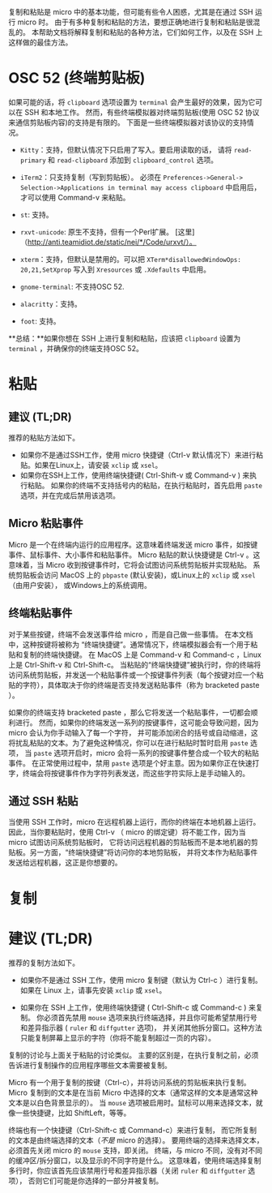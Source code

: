 复制和粘贴是 micro 中的基本功能，但可能有些令人困惑，尤其是在通过 SSH 运行 micro 时。
由于有多种复制和粘贴的方法，要想正确地进行复制和粘贴是很混乱的。
本帮助文档将解释复制和粘贴的各种方法，它们如何工作，以及在 SSH 上这样做的最佳方法。

# OSC 52 (终端剪贴板)

如果可能的话，将 `clipboard` 选项设置为 `terminal` 会产生最好的效果，因为它可以在 SSH 和本地工作。
然而，有些终端模拟器对终端剪贴板(使用 OSC 52 协议来通信剪贴板内容)的支持是有限的。
下面是一些终端模拟器对该协议的支持情况。

* `Kitty`：支持，但默认情况下只启用了写入。要启用读取的话，
  请将 `read-primary` 和 `read-clipboard` 添加到 `clipboard_control` 选项。

* `iTerm2`：只支持复制（写到剪贴板）。
  必须在 `Preferences->General-> Selection->Applications in terminal may access clipboard` 中启用后，
  才可以使用 Command-v 来粘贴。

* `st`: 支持。

* `rxvt-unicode`: 原生不支持，但有一个Perl扩展。
   [这里]（http://anti.teamidiot.de/static/nei/*/Code/urxvt/）。

* `xterm`：支持，但默认是禁用的。可以把 `XTerm*disallowedWindowOps: 20,21,SetXprop` 
   写入到  `Xresources` 或 `.Xdefaults` 中启用。

* `gnome-terminal`: 不支持OSC 52.

* `alacritty`：支持。

* `foot`: 支持。

**总结：**如果你想在 SSH 上进行复制和粘贴，应该把 `clipboard` 设置为 `terminal` ，并确保你的终端支持OSC 52。

# 粘贴

## 建议 (TL;DR)

推荐的粘贴方法如下。

* 如果你不是通过SSH工作，使用 micro 快捷键（Ctrl-v 默认情况下）来进行粘贴。如果在Linux上，请安装 `xclip` 或 `xsel`。
* 如果你在SSH上工作，使用终端快捷键( Ctrl-Shift-v 或 Command-v ) 来执行粘贴。
  如果你的终端不支持括号内的粘贴，在执行粘贴时，首先启用 `paste` 选项，并在完成后禁用该选项。

## Micro 粘贴事件

Micro 是一个在终端内运行的应用程序。这意味着终端发送 micro 事件，如按键事件、鼠标事件、大小事件和粘贴事件。
Micro 粘贴的默认快捷键是 Ctrl-v 。这意味着，当 Micro 收到按键事件时，它将会试图访问系统剪贴板并实现粘贴。
系统剪贴板会访问 MacOS 上的 `pbpaste` (默认安装)，或Linux上的 `xclip` 或 `xsel` （由用户安装），
或Windows上的系统调用。

## 终端粘贴事件

对于某些按键，终端不会发送事件给 micro ，而是自己做一些事情。
在本文档中，这种按键将被称为 “终端快捷键”。通常情况下，终端模拟器会有一个用于粘贴和复制的终端快捷键。
在 MacOS 上是 Command-v 和 Command-c ，Linux 上是 Ctrl-Shift-v 和 Ctrl-Shift-c。
当粘贴的“终端快捷键”被执行时，你的终端将访问系统剪贴板，并发送一个粘贴事件或一个按键事件列表（每个按键对应一个粘贴的字符），具体取决于你的终端是否支持发送粘贴事件（称为 bracketed paste ）。

如果你的终端支持 bracketed paste ，那么它将发送一个粘贴事件，一切都会顺利进行。
然而，如果你的终端发送一系列的按键事件，这可能会导致问题，因为 micro 会认为你手动输入了每一个字符，
并可能添加闭合的括号或自动缩进，这将扰乱粘贴的文本。为了避免这种情况，你可以在进行粘贴时暂时启用 `paste` 选项，
当 `paste` 选项开启时，micro 会将一系列的按键事件整合成一个较大的粘贴事件。
在正常使用过程中，禁用 `paste` 选项是个好主意。因为如果你正在快速打字，终端会将按键事件作为字符列表发送，而这些字符实际上是手动输入的。

## 通过 SSH 粘贴

当使用 SSH 工作时，micro 在远程机器上运行，而你的终端在本地机器上运行。
因此，当你要粘贴时，使用 Ctrl-v （ micro 的绑定键）将不能工作，因为当 micro 试图访问系统剪贴板时，
它将访问远程机器的剪贴板而不是本地机器的剪贴板。另一方面，“终端快捷键”将访问你的本地剪贴板，
并将文本作为粘贴事件发送给远程机器，这正是你想要的。

# 复制

# 建议 (TL;DR)

推荐的复制方法如下。

* 如果你不是通过 SSH 工作，使用 micro 复制键（默认为 Ctrl-c ）进行复制。
  如果在 Linux 上，请事先安装 `xclip` 或 `xsel`。

* 如果你在 SSH 上工作，使用终端快捷键 ( Ctrl-Shift-c 或 Command-c ) 来复制。
  你必须首先禁用 `mouse` 选项来执行终端选择，并且你可能希望禁用行号和差异指示器 ( `ruler` 和 `diffgutter` 选项)，
  并关闭其他拆分窗口。这种方法只能复制屏幕上显示的字符（你将不能复制超过一页的内容）。

复制的讨论与上面关于粘贴的讨论类似。
主要的区别是，在执行复制之前，必须告诉进行复制操作的应用程序哪些文本需要被复制。

Micro 有一个用于复制的按键（Ctrl-c），并将访问系统的剪贴板来执行复制。
Micro 复制到的文本是在当前 Micro 中选择的文本（通常这样的文本是通常这种文本是以白色背景显示的）。 
当 `mouse` 选项被启用时。鼠标可以用来选择文本，就像一些快捷键，比如 ShiftLeft，等等。

终端也有一个快捷键（Ctrl-Shift-c 或 Command-c）来进行复制，
而它所复制的文本是由终端选择的文本（*不是* micro 的选择）。
要用终端的选择来选择文本，必须首先关闭 micro 的 `mouse` 支持，即关闭。
终端，与 micro 不同，没有对不同的缓冲区/拆分窗口，以及显示的不同字符是什么。
这意味着，使用终端选择复制多行时，你应该首先应该禁用行号和差异指示器（关闭 `ruler` 和 `diffgutter` 选项），
否则它们可能是你选择的一部分并被复制。

